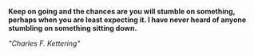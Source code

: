 **Keep on going and the chances are you will stumble on something, perhaps when you are least expecting it. I have never heard of anyone stumbling on something sitting down.**

*"Charles F. Kettering"*